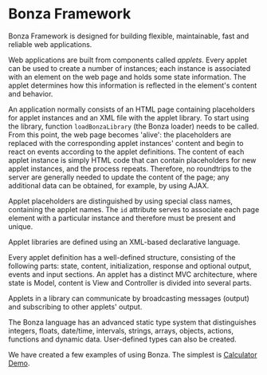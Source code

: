 # Bonza Framework

Bonza Framework is designed for building flexible, maintainable, fast and reliable web applications. 

Web applications are built from components called _applets_. Every applet can be used to create a number of instances; each instance is associated with an element on the web page and holds some state information. The applet determines how this information is reflected in the element's content and behavior.

An application normally consists of an HTML page containing placeholders for applet instances and an XML file with the applet library. To start using the library, function `loadBonzaLibrary` (the Bonza loader) needs to be called. From this point, the web page becomes 'alive': the placeholders are replaced with the corresponding applet instances' content and begin to react on events according to the applet definitions. The content of each applet instance is simply HTML code that can contain placeholders for new applet instances, and the process repeats. Therefore, no roundtrips to the server are generally needed to update the content of the page; any additional data can be obtained, for example, by using AJAX.

Applet placeholders are distinguished by using special class names, containing the applet names. The `id` attribute serves to associate each page element with a particular instance and therefore must be present and unique.

Applet libraries are defined using an XML-based declarative language.

Every applet definition has a well-defined structure, consisting of the following parts: state, content, initialization, response and optional output, events and input sections. An applet has a distinct MVC architecture, where state is Model, content is View and Controller is divided into several parts. 

Applets in a library can communicate by broadcasting messages (output) and subscribing to other applets' output.

The Bonza language has an advanced static type system that distinguishes integers, floats, date/time, intervals, strings, arrays, objects, actions, functions and dynamic data. User-defined types can also be created.

We have created a few examples of using Bonza. The simplest is [Calculator Demo](http://run.plnkr.co/plunks/j9EsJ8Y4n7FKoT1ZQGCU/).
